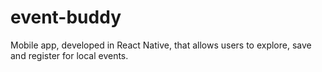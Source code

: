 # event-buddy
Mobile app, developed in React Native, that allows users to explore, save and register for local events.
